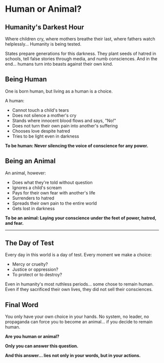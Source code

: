 # Human or Animal?

## Humanity's Darkest Hour

Where children cry, where mothers breathe their last, where fathers watch helplessly... Humanity is being tested.

States prepare generations for this darkness. They plant seeds of hatred in schools, tell false stories through media, and numb consciences. And in the end... humans turn into beasts against their own kind.

## Being Human

One is born human, but living as a human is a choice.

A human:
- Cannot touch a child's tears
- Does not silence a mother's cry
- Stands where innocent blood flows and says, "No!"
- Does not turn their own pain into another's suffering
- Chooses love despite hatred
- Tries to be light even in darkness

**To be human: Never silencing the voice of conscience for any power.**

## Being an Animal

An animal, however:
- Does what they're told without question
- Ignores a child's scream
- Pays for their own fear with another's life
- Surrenders to hatred
- Spreads their own pain to the entire world
- Gets lost in darkness

**To be an animal: Laying your conscience under the feet of power, hatred, and fear.**

---

## The Day of Test

Every day in this world is a day of test. Every moment we make a choice:
- Mercy or cruelty?
- Justice or oppression?
- To protect or to destroy?

Even in humanity's most ruthless periods... some chose to remain human. Even if they sacrificed their own lives, they did not sell their consciences.

## Final Word

You only have your own choice in your hands. No system, no leader, no propaganda can force you to become an animal... if you decide to remain human.

**Are you human or animal?**

**Only you can answer this question.**

**And this answer... lies not only in your words, but in your actions.**